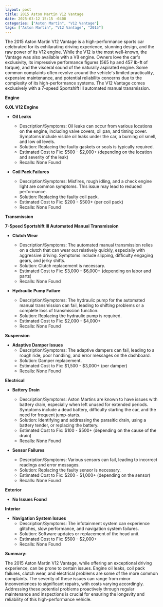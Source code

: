 ```yaml
---
layout: post
title: 2015 Aston Martin V12 Vantage
date: 2025-03-12 15:15 -0400
categories: ["Aston Martin", "V12 Vantage"]
tags: ["Aston Martin", "V12 Vantage", "2015"]
---
```

The 2015 Aston Martin V12 Vantage is a high-performance sports car celebrated for its exhilarating driving experience, stunning design, and the raw power of its V12 engine. While the V12 is the most well-known, the Vantage was also available with a V8 engine. Owners love the car's exclusivity, its impressive performance figures (565 hp and 457 lb-ft of torque), and the visceral sound of the naturally aspirated engine. Some common complaints often revolve around the vehicle's limited practicality, expensive maintenance, and potential reliability concerns due to the complexity of its high-performance systems. The V12 Vantage comes exclusively with a 7-speed Sportshift III automated manual transmission.

**Engine**

**6.0L V12 Engine**

*   **Oil Leaks**
    *   Description/Symptoms: Oil leaks can occur from various locations on the engine, including valve covers, oil pan, and timing cover. Symptoms include visible oil leaks under the car, a burning oil smell, and low oil levels.
    *   Solution: Replacing the faulty gaskets or seals is typically required.
    *   Estimated Cost to Fix: $500 - $2,000+ (depending on the location and severity of the leak)
    *   Recalls: None Found

*   **Coil Pack Failures**
    *   Description/Symptoms: Misfires, rough idling, and a check engine light are common symptoms. This issue may lead to reduced performance.
    *   Solution: Replacing the faulty coil pack.
    *   Estimated Cost to Fix: $200 - $500+ (per coil pack)
    *   Recalls: None Found

**Transmission**

**7-Speed Sportshift III Automated Manual Transmission**

*   **Clutch Wear**
    *   Description/Symptoms: The automated manual transmission relies on a clutch that can wear out relatively quickly, especially with aggressive driving. Symptoms include slipping, difficulty engaging gears, and jerky shifts.
    *   Solution: Clutch replacement is necessary.
    *   Estimated Cost to Fix: $3,000 - $6,000+ (depending on labor and parts)
    *   Recalls: None Found

*   **Hydraulic Pump Failure**
    *   Description/Symptoms: The hydraulic pump for the automated manual transmission can fail, leading to shifting problems or a complete loss of transmission function.
    *   Solution: Replacing the hydraulic pump is required.
    *   Estimated Cost to Fix: $2,000 - $4,000+
    *   Recalls: None Found

**Suspension**

*   **Adaptive Damper Issues**
    *   Description/Symptoms: The adaptive dampers can fail, leading to a rough ride, poor handling, and error messages on the dashboard.
    *   Solution: Damper replacement.
    *   Estimated Cost to Fix: $1,500 - $3,000+ (per damper)
    *   Recalls: None Found

**Electrical**

*   **Battery Drain**
    *   Description/Symptoms: Aston Martins are known to have issues with battery drain, especially when left unused for extended periods. Symptoms include a dead battery, difficulty starting the car, and the need for frequent jump-starts.
    *   Solution: Identifying and addressing the parasitic drain, using a battery tender, or replacing the battery.
    *   Estimated Cost to Fix: $100 - $500+ (depending on the cause of the drain)
    *   Recalls: None Found

*   **Sensor Failures**
    *   Description/Symptoms: Various sensors can fail, leading to incorrect readings and error messages.
    *   Solution: Replacing the faulty sensor is necessary.
    *   Estimated Cost to Fix: $200 - $1,000+ (depending on the sensor)
    *   Recalls: None Found

**Exterior**

*   **No Issues Found**

**Interior**

*   **Navigation System Issues**
    *   Description/Symptoms: The infotainment system can experience glitches, slow performance, and navigation system failures.
    *   Solution: Software updates or replacement of the head unit.
    *   Estimated Cost to Fix: $500 - $2,000+
    *   Recalls: None Found

**Summary:**

The 2015 Aston Martin V12 Vantage, while offering an exceptional driving experience, can be prone to certain issues. Engine oil leaks, coil pack failures, clutch wear, and electrical problems are some of the more common complaints. The severity of these issues can range from minor inconveniences to significant repairs, with costs varying accordingly. Addressing these potential problems proactively through regular maintenance and inspections is crucial for ensuring the longevity and reliability of this high-performance vehicle.

